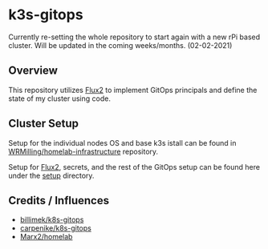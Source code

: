 # k3s-gitops

Currently re-setting the whole repository to start again with a new rPi based cluster. Will be updated in the coming weeks/months. (02-02-2021)

## Overview

This repository utilizes [Flux2](https://fluxcd.io/) to implement GitOps principals and define the state of my cluster using code.

## Cluster Setup

Setup for the individual nodes OS and base k3s istall can be found in [WRMilling/homelab-infrastructure]() repository.

Setup for [Flux2](https://fluxcd.io), secrets, and the rest of the GitOps setup can be found here under the [setup](setup) directory.

## Credits / Influences

 * [billimek/k8s-gitops](https://github.com/billimek/k8s-gitops)
 * [carpenike/k8s-gitops](https://github.com/carpenike/k8s-gitops)
 * [Marx2/homelab](https://github.com/Marx2/homelab/)
